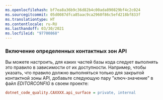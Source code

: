 ```yaml
---
ms.openlocfilehash: bf7ea8a36b9c36d82b4c00ada890829bf4c2c024
ms.sourcegitcommit: 05d0087dfca85aac9ca2960f86c5efd218bf833f
ms.translationtype: HT
ms.contentlocale: ru-RU
ms.lasthandoff: 03/30/2021
ms.locfileid: "97700868"
---
```

### <a name="include-specific-api-surfaces"></a>Включение определенных контактных зон API

Вы можете настроить, для каких частей базы кода следует выполнять это правило в зависимости от их доступности. Например, чтобы указать, что правило должно выполняться только для закрытой контактной зоны API, добавьте следующую пару "ключ-значение" в файл *EDITORCONFIG* в своем проекте:

```ini
dotnet_code_quality.CAXXXX.api_surface = private, internal
```
